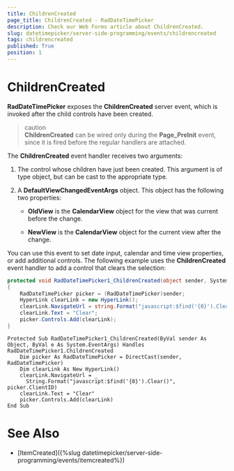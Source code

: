 ```yaml
---
title: ChildrenCreated
page_title: ChildrenCreated - RadDateTimePicker
description: Check our Web Forms article about ChildrenCreated.
slug: datetimepicker/server-side-programming/events/childrencreated
tags: childrencreated
published: True
position: 1
---
```


# ChildrenCreated



**RadDateTimePicker** exposes the **ChildrenCreated** server event, which is invoked after the child controls have been created.

>caution  
**ChildrenCreated** can be wired only during the **Page_PreInit** event, since it is fired before the regular handlers are attached.
>


The **ChildrenCreated** event handler receives two arguments:

1. The control whose children have just been created. This argument is of type object, but can be cast to the appropriate type.

2. A **DefaultViewChangedEventArgs** object. This object has the following two properties:

	* **OldView** is the **CalendarView** object for the view that was current before the change.

	* **NewView** is the **CalendarView** object for the current view after the change.

You can use this event to set date input, calendar and time view properties, or add additional controls. The following example uses the **ChildrenCreated** event handler to add a control that clears the selection:



````C#
protected void RadDateTimePicker1_ChildrenCreated(object sender, System.EventArgs e)
{
    RadDateTimePicker picker = (RadDateTimePicker)sender;
    HyperLink clearLink = new HyperLink();
    clearLink.NavigateUrl = string.Format("javascript:$find('{0}').Clear()", picker.ClientID);
    clearLink.Text = "Clear";
    picker.Controls.Add(clearLink);
}
````
````VB.NET
Protected Sub RadDateTimePicker1_ChildrenCreated(ByVal sender As Object, ByVal e As System.EventArgs) Handles RadDateTimePicker1.ChildrenCreated
    Dim picker As RadDateTimePicker = DirectCast(sender, RadDateTimePicker)
    Dim clearLink As New HyperLink()
    clearLink.NavigateUrl = _
      String.Format("javascript:$find('{0}').Clear()", picker.ClientID)
    clearLink.Text = "Clear"
    picker.Controls.Add(clearLink)
End Sub
````


# See Also

 * [ItemCreated]({%slug datetimepicker/server-side-programming/events/itemcreated%})
